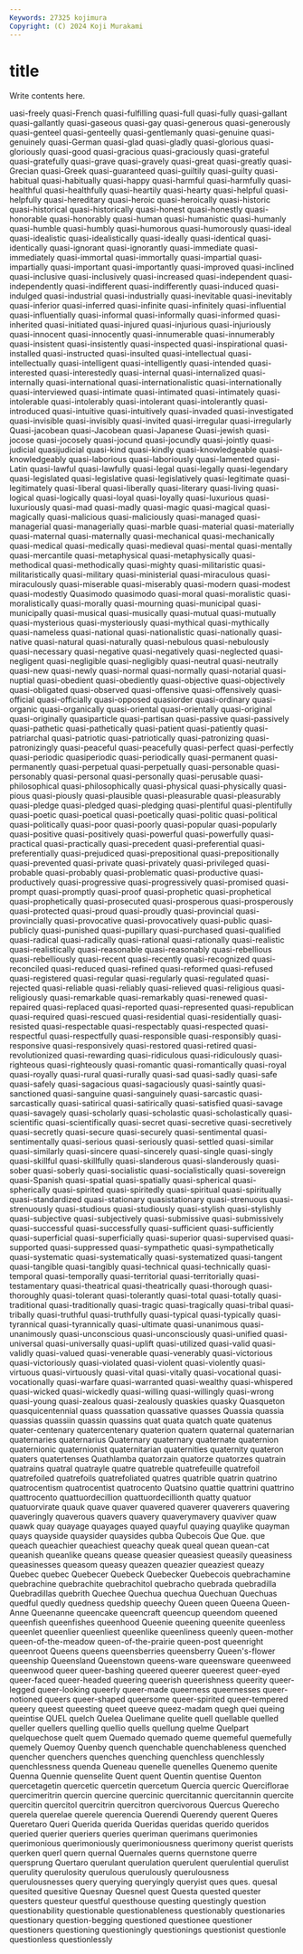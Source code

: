 ```yaml
---
Keywords: 27325 kojimura
Copyright: (C) 2024 Koji Murakami
---
```


# title

Write contents here.



uasi-freely quasi-French quasi-fulfilling
quasi-full quasi-fully quasi-gallant quasi-gallantly quasi-gaseous quasi-gay quasi-generous quasi-generously quasi-genteel quasi-genteelly
quasi-gentlemanly quasi-genuine quasi-genuinely quasi-German quasi-glad quasi-gladly quasi-glorious quasi-gloriously quasi-good quasi-gracious
quasi-graciously quasi-grateful quasi-gratefully quasi-grave quasi-gravely quasi-great quasi-greatly quasi-Grecian quasi-Greek quasi-guaranteed
quasi-guiltily quasi-guilty quasi-habitual quasi-habitually quasi-happy quasi-harmful quasi-harmfully quasi-healthful quasi-healthfully quasi-heartily
quasi-hearty quasi-helpful quasi-helpfully quasi-hereditary quasi-heroic quasi-heroically quasi-historic quasi-historical quasi-historically quasi-honest
quasi-honestly quasi-honorable quasi-honorably quasi-human quasi-humanistic quasi-humanly quasi-humble quasi-humbly quasi-humorous quasi-humorously
quasi-ideal quasi-idealistic quasi-idealistically quasi-ideally quasi-identical quasi-identically quasi-ignorant quasi-ignorantly quasi-immediate quasi-immediately
quasi-immortal quasi-immortally quasi-impartial quasi-impartially quasi-important quasi-importantly quasi-improved quasi-inclined quasi-inclusive quasi-inclusively
quasi-increased quasi-independent quasi-independently quasi-indifferent quasi-indifferently quasi-induced quasi-indulged quasi-industrial quasi-industrially quasi-inevitable
quasi-inevitably quasi-inferior quasi-inferred quasi-infinite quasi-infinitely quasi-influential quasi-influentially quasi-informal quasi-informally quasi-informed
quasi-inherited quasi-initiated quasi-injured quasi-injurious quasi-injuriously quasi-innocent quasi-innocently quasi-innumerable quasi-innumerably quasi-insistent
quasi-insistently quasi-inspected quasi-inspirational quasi-installed quasi-instructed quasi-insulted quasi-intellectual quasi-intellectually quasi-intelligent quasi-intelligently
quasi-intended quasi-interested quasi-interestedly quasi-internal quasi-internalized quasi-internally quasi-international quasi-internationalistic quasi-internationally quasi-interviewed
quasi-intimate quasi-intimated quasi-intimately quasi-intolerable quasi-intolerably quasi-intolerant quasi-intolerantly quasi-introduced quasi-intuitive quasi-intuitively
quasi-invaded quasi-investigated quasi-invisible quasi-invisibly quasi-invited quasi-irregular quasi-irregularly Quasi-jacobean quasi-Jacobean quasi-Japanese
Quasi-jewish quasi-jocose quasi-jocosely quasi-jocund quasi-jocundly quasi-jointly quasi-judicial quasijudicial quasi-kind quasi-kindly
quasi-knowledgeable quasi-knowledgeably quasi-laborious quasi-laboriously quasi-lamented quasi-Latin quasi-lawful quasi-lawfully quasi-legal quasi-legally
quasi-legendary quasi-legislated quasi-legislative quasi-legislatively quasi-legitimate quasi-legitimately quasi-liberal quasi-liberally quasi-literary quasi-living
quasi-logical quasi-logically quasi-loyal quasi-loyally quasi-luxurious quasi-luxuriously quasi-mad quasi-madly quasi-magic quasi-magical
quasi-magically quasi-malicious quasi-maliciously quasi-managed quasi-managerial quasi-managerially quasi-marble quasi-material quasi-materially quasi-maternal
quasi-maternally quasi-mechanical quasi-mechanically quasi-medical quasi-medically quasi-medieval quasi-mental quasi-mentally quasi-mercantile quasi-metaphysical
quasi-metaphysically quasi-methodical quasi-methodically quasi-mighty quasi-militaristic quasi-militaristically quasi-military quasi-ministerial quasi-miraculous quasi-miraculously
quasi-miserable quasi-miserably quasi-modern quasi-modest quasi-modestly Quasimodo quasimodo quasi-moral quasi-moralistic quasi-moralistically
quasi-morally quasi-mourning quasi-municipal quasi-municipally quasi-musical quasi-musically quasi-mutual quasi-mutually quasi-mysterious quasi-mysteriously
quasi-mythical quasi-mythically quasi-nameless quasi-national quasi-nationalistic quasi-nationally quasi-native quasi-natural quasi-naturally quasi-nebulous
quasi-nebulously quasi-necessary quasi-negative quasi-negatively quasi-neglected quasi-negligent quasi-negligible quasi-negligibly quasi-neutral quasi-neutrally
quasi-new quasi-newly quasi-normal quasi-normally quasi-notarial quasi-nuptial quasi-obedient quasi-obediently quasi-objective quasi-objectively
quasi-obligated quasi-observed quasi-offensive quasi-offensively quasi-official quasi-officially quasi-opposed quasiorder quasi-ordinary quasi-organic
quasi-organically quasi-oriental quasi-orientally quasi-original quasi-originally quasiparticle quasi-partisan quasi-passive quasi-passively quasi-pathetic
quasi-pathetically quasi-patient quasi-patiently quasi-patriarchal quasi-patriotic quasi-patriotically quasi-patronizing quasi-patronizingly quasi-peaceful quasi-peacefully
quasi-perfect quasi-perfectly quasi-periodic quasiperiodic quasi-periodically quasi-permanent quasi-permanently quasi-perpetual quasi-perpetually quasi-personable
quasi-personably quasi-personal quasi-personally quasi-perusable quasi-philosophical quasi-philosophically quasi-physical quasi-physically quasi-pious quasi-piously
quasi-plausible quasi-pleasurable quasi-pleasurably quasi-pledge quasi-pledged quasi-pledging quasi-plentiful quasi-plentifully quasi-poetic quasi-poetical
quasi-poetically quasi-politic quasi-political quasi-politically quasi-poor quasi-poorly quasi-popular quasi-popularly quasi-positive quasi-positively
quasi-powerful quasi-powerfully quasi-practical quasi-practically quasi-precedent quasi-preferential quasi-preferentially quasi-prejudiced quasi-prepositional quasi-prepositionally
quasi-prevented quasi-private quasi-privately quasi-privileged quasi-probable quasi-probably quasi-problematic quasi-productive quasi-productively quasi-progressive
quasi-progressively quasi-promised quasi-prompt quasi-promptly quasi-proof quasi-prophetic quasi-prophetical quasi-prophetically quasi-prosecuted quasi-prosperous
quasi-prosperously quasi-protected quasi-proud quasi-proudly quasi-provincial quasi-provincially quasi-provocative quasi-provocatively quasi-public quasi-publicly
quasi-punished quasi-pupillary quasi-purchased quasi-qualified quasi-radical quasi-radically quasi-rational quasi-rationally quasi-realistic quasi-realistically
quasi-reasonable quasi-reasonably quasi-rebellious quasi-rebelliously quasi-recent quasi-recently quasi-recognized quasi-reconciled quasi-reduced quasi-refined
quasi-reformed quasi-refused quasi-registered quasi-regular quasi-regularly quasi-regulated quasi-rejected quasi-reliable quasi-reliably quasi-relieved
quasi-religious quasi-religiously quasi-remarkable quasi-remarkably quasi-renewed quasi-repaired quasi-replaced quasi-reported quasi-represented quasi-republican
quasi-required quasi-rescued quasi-residential quasi-residentially quasi-resisted quasi-respectable quasi-respectably quasi-respected quasi-respectful quasi-respectfully
quasi-responsible quasi-responsibly quasi-responsive quasi-responsively quasi-restored quasi-retired quasi-revolutionized quasi-rewarding quasi-ridiculous quasi-ridiculously
quasi-righteous quasi-righteously quasi-romantic quasi-romantically quasi-royal quasi-royally quasi-rural quasi-rurally quasi-sad quasi-sadly
quasi-safe quasi-safely quasi-sagacious quasi-sagaciously quasi-saintly quasi-sanctioned quasi-sanguine quasi-sanguinely quasi-sarcastic quasi-sarcastically
quasi-satirical quasi-satirically quasi-satisfied quasi-savage quasi-savagely quasi-scholarly quasi-scholastic quasi-scholastically quasi-scientific quasi-scientifically
quasi-secret quasi-secretive quasi-secretively quasi-secretly quasi-secure quasi-securely quasi-sentimental quasi-sentimentally quasi-serious quasi-seriously
quasi-settled quasi-similar quasi-similarly quasi-sincere quasi-sincerely quasi-single quasi-singly quasi-skillful quasi-skillfully quasi-slanderous
quasi-slanderously quasi-sober quasi-soberly quasi-socialistic quasi-socialistically quasi-sovereign quasi-Spanish quasi-spatial quasi-spatially quasi-spherical
quasi-spherically quasi-spirited quasi-spiritedly quasi-spiritual quasi-spiritually quasi-standardized quasi-stationary quasistationary quasi-strenuous quasi-strenuously
quasi-studious quasi-studiously quasi-stylish quasi-stylishly quasi-subjective quasi-subjectively quasi-submissive quasi-submissively quasi-successful quasi-successfully
quasi-sufficient quasi-sufficiently quasi-superficial quasi-superficially quasi-superior quasi-supervised quasi-supported quasi-suppressed quasi-sympathetic quasi-sympathetically
quasi-systematic quasi-systematically quasi-systematized quasi-tangent quasi-tangible quasi-tangibly quasi-technical quasi-technically quasi-temporal quasi-temporally
quasi-territorial quasi-territorially quasi-testamentary quasi-theatrical quasi-theatrically quasi-thorough quasi-thoroughly quasi-tolerant quasi-tolerantly quasi-total
quasi-totally quasi-traditional quasi-traditionally quasi-tragic quasi-tragically quasi-tribal quasi-tribally quasi-truthful quasi-truthfully quasi-typical
quasi-typically quasi-tyrannical quasi-tyrannically quasi-ultimate quasi-unanimous quasi-unanimously quasi-unconscious quasi-unconsciously quasi-unified quasi-universal
quasi-universally quasi-uplift quasi-utilized quasi-valid quasi-validly quasi-valued quasi-venerable quasi-venerably quasi-victorious quasi-victoriously
quasi-violated quasi-violent quasi-violently quasi-virtuous quasi-virtuously quasi-vital quasi-vitally quasi-vocational quasi-vocationally quasi-warfare
quasi-warranted quasi-wealthy quasi-whispered quasi-wicked quasi-wickedly quasi-willing quasi-willingly quasi-wrong quasi-young quasi-zealous
quasi-zealously quaskies quasky Quasqueton quasquicentennial quass quassation quassative quasses Quassia
quassia quassias quassiin quassin quassins quat quata quatch quate quatenus
quater-centenary quatercentenary quaterion quatern quaternal quaternarian quaternaries quaternarius Quaternary quaternary
quaternate quaternion quaternionic quaternionist quaternitarian quaternities quaternity quateron quaters quatertenses
Quathlamba quatorzain quatorze quatorzes quatrain quatrains quatral quatrayle quatre quatreble
quatrefeuille quatrefoil quatrefoiled quatrefoils quatrefoliated quatres quatrible quatrin quatrino quatrocentism
quatrocentist quatrocento Quatsino quattie quattrini quattrino quattrocento quattuordecillion quattuordecillionth quatty
quatuor quatuorvirate quauk quave quaver quavered quaverer quaverers quavering quaveringly
quaverous quavers quavery quaverymavery quaviver quaw quawk quay quayage quayages
quayed quayful quaying quaylike quayman quays quayside quaysider quaysides qubba
Qubecois Que Que. que queach queachier queachiest queachy queak queal
quean quean-cat queanish queanlike queans quease queasier queasiest queasily queasiness
queasinesses queasom queasy queazen queazier queaziest queazy Quebec quebec Quebecer
Quebeck Quebecker Quebecois quebrachamine quebrachine quebrachite quebrachitol quebracho quebrada quebradilla
Quebradillas quebrith Quechee Quechua quechua Quechuan Quechuas quedful quedly quedness
quedship queechy Queen queen Queena Queen-Anne Queenanne queencake queencraft queencup
queendom queened queenfish queenfishes queenhood Queenie queening queenite queenless queenlet
queenlier queenliest queenlike queenliness queenly queen-mother queen-of-the-meadow queen-of-the-prairie queen-post queenright
queenroot Queens queens queensberries queensberry Queen's-flower queenship Queensland Queenstown queens-ware
queensware queenweed queenwood queer queer-bashing queered queerer queerest queer-eyed queer-faced
queer-headed queering queerish queerishness queerity queer-legged queer-looking queerly queer-made queerness
queernesses queer-notioned queers queer-shaped queersome queer-spirited queer-tempered queery queest queesting
queet queeve queez-madam quegh quei queing queintise QUEL quelch Quelea
Quelimane quelite quell quellable quelled queller quellers quelling quellio quells
quellung quelme Quelpart quelquechose quelt quem Quemado quemado queme quemeful
quemefully quemely Quemoy Quenby quench quenchable quenchableness quenched quencher quenchers
quenches quenching quenchless quenchlessly quenchlessness quenda Queneau quenelle quenelles Quenemo
quenite Quenna Quennie quenselite Quent quent Quentin quentise Quenton quercetagetin
quercetic quercetin quercetum Quercia quercic Querciflorae quercimeritrin quercin quercine quercinic
quercitannic quercitannin quercite quercitin quercitol quercitrin quercitron quercivorous Quercus Querecho
querela querelae querele querencia Querendi Querendy querent Queres Queretaro Queri
Querida querida Queridas queridas querido queridos queried querier queriers queries
queriman querimans querimonies querimonious querimoniously querimoniousness querimony querist querists querken
querl quern quernal Quernales querns quernstone querre quersprung Quertaro querulant
querulation querulent querulential querulist querulity querulosity querulous querulously querulousness querulousnesses
query querying queryingly queryist ques ques. quesal quesited quesitive Quesnay
Quesnel quest Questa quested quester questers questeur questful questhouse questing
questingly question questionability questionable questionableness questionably questionaries questionary question-begging questioned
questionee questioner questioners questioning questioningly questionings questionist questionle questionless questionlessly

